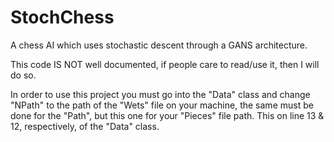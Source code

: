 # StochChess
A chess AI which uses stochastic descent through a GANS architecture.

This code IS NOT well documented, if people care to read/use it, then I will do so.

In order to use this project you must go into the "Data" class and change "NPath" to the path of the "Wets" file on your machine, the same must be done for the "Path", but this one for your "Pieces" file path. This on line 13 & 12, respectively, of the "Data" class.
